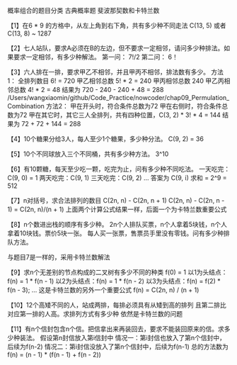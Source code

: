 概率组合的题目分类
古典概率题
斐波那契数和卡特兰数

【1】在6 * 9 的方格中，从左上角到右下角，共有多少种不同走法
    C(13, 5)  或者 C(13, 8) ~ 1287
 
【2】七人站队，要求A必须在B的左边，但不要求一定相邻，请问多少种排法。如果要求一定相邻，有多少种解法。
第一问： 7!/2
第二问： 6！

【3】六人排在一排，要求甲乙不相邻，并且甲丙不相邻，排法数有多少。
方法1：
全排列数目 6! = 720
甲乙相邻总数  5! * 2 = 240
甲丙相邻总数  240
甲乙丙相邻总数 4! * 2 = 48 
结果为 720 - 240 - 240 + 48 = 288
/Users/wangxiaomin/github/Code_Practice/nowcoder/chap09_Permulation_Combination
方法2：
甲在开头时，符合条件总数为72
甲在右侧时，符合条件总数为72
甲在其它时，其它三人全排列，共有四种位置，C(3, 2) * 3! * 4 = 144
结果为 72 + 72 + 144 = 288

【4】10个糖果分给3人，每人至少1个糖果，多少种分法。
    C(9, 2) = 36
    
【5】10个不同球放入三个不同桶，共有多少种方法。
    3^10
    
【6】有10颗糖，每天至少吃一颗，吃完为止，问有多少种不同吃法。
一天吃完：C(9, 0) = 1
两天吃完：C(9, 1)
三天吃完：C(9, 2)
...
答案为 C(9, i) 求和 = 2^9 = 512


【7】n对括号，求合法排列的数目
    C(2n, n) - C(2n, n + 1)
    C(2n, n) - C(2n, n - 1) = C(2n, n)/(n + 1)
    上面两个计算公式结果一样，后面一个为卡特兰数重要公式

【8】n个数进出栈的顺序有多少种。
2n个人排队买票，n个人拿着5块钱，n个人拿着10块钱。票价5块一张。
每人买一张票，售票员手里没有零钱。问有多少种排队方法。

与题目7是一样的，采用卡特兰数解法

【9】求n个无差别的节点构成的二叉树有多少不同的种类
f(0) = 1
以1为头结点：f(n) = 1 * f(n - 1)
以2为头结点：f(n) = 1 * f(n - 2)
以3为头结点：f(n) = f(2) * f(n - 3);
...
这是卡特兰数的另外一个重要公式
    f(n) = C(2n, n) / (n + 1)
    
【10】12个高矮不同的人，站成两排，每排必须具有从矮到高的排列
     且第二排比对应第一排的人高。求排列方式有多少种
 依然是卡特兰数的问题
     
【11】有n个信封包含n个信。把信拿出来再装回去，要求不能装回原来的信。求多少种装法。
 假设第n封信放入第i信封中
  情况一：第i封信也放入了第n个信封中，后续为f(n-2)
  情况二：第i封信没放入了第n个信封中，后续为f(n-1)
  总的方法数为 f(n) = (n - 1) * (f(n - 1)  + f(n - 2))
     